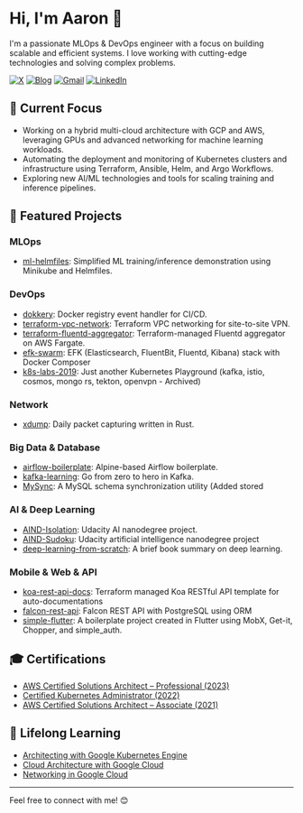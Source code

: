 # Hi, I'm Aaron 👋

I'm a passionate MLOps & DevOps engineer with a focus on building scalable and efficient systems. I love working with cutting-edge technologies and solving complex problems.

[![X](https://img.shields.io/badge/x-%230077B5.svg?style=for-the-badge&logo=x&logoColor=white)](https://x.com/pilcloud) 
[![Blog](https://img.shields.io/badge/blog-040d04?style=for-the-badge&logo=github)](https://ziwon.github.io) 
[![Gmail](https://img.shields.io/badge/gmail-D14836?style=for-the-badge&logo=gmail&logoColor=white)](mailto:yngpil.yoon@gmail.com) 
[![LinkedIn](https://img.shields.io/badge/LinkedIn-%230077B5.svg?style=for-the-badge&logo=linkedin&logoColor=white)](https://www.linkedin.com/in/yeongpil-yoon/)


## 🚀 Current Focus
- Working on a hybrid multi-cloud architecture with GCP and AWS, leveraging GPUs and advanced networking for machine learning workloads.
- Automating the deployment and monitoring of Kubernetes clusters and infrastructure using Terraform, Ansible, Helm, and Argo Workflows.
- Exploring new AI/ML technologies and tools for scaling training and inference pipelines.

## 🌟 Featured Projects

### MLOps
- [ml-helmfiles](https://github.com/ziwon/ml-helmfiles): Simplified ML training/inference demonstration using Minikube and Helmfiles.

### DevOps
- [dokkery](https://github.com/ziwon/dokkery): Docker registry event handler for CI/CD.
- [terraform-vpc-network](https://github.com/ziwon/terraform-vpc-network): Terraform VPC networking for site-to-site VPN.
- [terraform-fluentd-aggregator](https://github.com/ziwon/terraform-fluentd-aggregator): Terraform-managed Fluentd aggregator on AWS Fargate.
- [efk-swarm](https://github.com/ziwon/efk-swarm): EFK (Elasticsearch, FluentBit, Fluentd, Kibana) stack with Docker Composer
- [k8s-labs-2019](https://github.com/ziwon/k8s-labs-2019): Just another Kubernetes Playground (kafka, istio, cosmos, mongo rs, tekton, openvpn - Archived)

### Network
- [xdump](https://github.com/ziwon/xdump): Daily packet capturing written in Rust.

### Big Data & Database
- [airflow-boilerplate](https://github.com/ziwon/airflow-boilerplate): Alpine-based Airflow boilerplate.
- [kafka-learning](https://github.com/ziwon/kafka-learning): Go from zero to hero in Kafka.
- [MySync](https://github.com/ziwon/MySync/commits/master): A MySQL schema synchronization utility (Added stored 

### AI & Deep Learning
- [AIND-Isolation](https://github.com/ziwon/AIND-Isolation): Udacity AI nanodegree project.
- [AIND-Sudoku](https://github.com/ziwon/AIND-Sudoku): Udacity artificial intelligence nanodegree project
- [deep-learning-from-scratch](https://github.com/ziwon/deep-learning-from-scratch): A brief book summary on deep learning.

### Mobile & Web & API
- [koa-rest-api-docs](https://github.com/ziwon/koa-rest-api-docs): Terraform managed Koa RESTful API template for auto-documentations
- [falcon-rest-api](https://github.com/ziwon/falcon-rest-api): Falcon REST API with PostgreSQL using ORM
- [simple-flutter](https://github.com/curebear/simple-flutter): A boilerplate project created in Flutter using MobX, Get-it, Chopper, and simple_auth.

## 🎓 Certifications
- [AWS Certified Solutions Architect – Professional (2023)](https://www.credly.com/badges/42c8d167-4038-4ce9-9356-f7e367593c87)
- [Certified Kubernetes Administrator (2022)](https://www.credly.com/badges/e1ed43df-9b83-4999-a8d1-e1ad16eb045d)
- [AWS Certified Solutions Architect – Associate (2021)](https://www.youracclaim.com/badges/2f742782-9432-432c-a38f-11c95d4a0359)

## 🌱 Lifelong Learning
- [Architecting with Google Kubernetes Engine](https://www.coursera.org/account/accomplishments/specialization/2YAPUHL7DTBS)
- [Cloud Architecture with Google Cloud](https://www.coursera.org/account/accomplishments/professional-cert/8XU242DYER8G)
- [Networking in Google Cloud](https://www.coursera.org/account/accomplishments/specialization/SFK8TKK4F9XJ)

---

Feel free to connect with me! 😊
